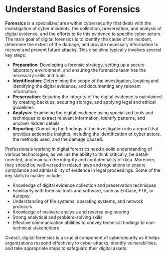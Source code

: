 # Understand Basics of Forensics

**Forensics** is a specialized area within cybersecurity that deals with the investigation of cyber incidents, the collection, preservation, and analysis of digital evidence, and the efforts to tie this evidence to specific cyber actors. The main goal of digital forensics is to identify the cause of an incident, determine the extent of the damage, and provide necessary information to recover and prevent future attacks. This discipline typically involves several key steps:

- **Preparation**: Developing a forensic strategy, setting up a secure laboratory environment, and ensuring the forensics team has the necessary skills and tools.
- **Identification**: Determining the scope of the investigation, locating and identifying the digital evidence, and documenting any relevant information.
- **Preservation**: Ensuring the integrity of the digital evidence is maintained by creating backups, securing storage, and applying legal and ethical guidelines.
- **Analysis**: Examining the digital evidence using specialized tools and techniques to extract relevant information, identify patterns, and uncover hidden details.
- **Reporting**: Compiling the findings of the investigation into a report that provides actionable insights, including the identification of cyber actors, the methods used, and the damage caused.

Professionals working in digital forensics need a solid understanding of various technologies, as well as the ability to think critically, be detail-oriented, and maintain the integrity and confidentiality of data. Moreover, they should be well-versed in related laws and regulations to ensure compliance and admissibility of evidence in legal proceedings. Some of the key skills to master include:

- Knowledge of digital evidence collection and preservation techniques
- Familiarity with forensic tools and software, such as EnCase, FTK, or Autopsy
- Understanding of file systems, operating systems, and network protocols
- Knowledge of malware analysis and reverse engineering
- Strong analytical and problem-solving skills
- Effective communication abilities to convey technical findings to non-technical stakeholders

Overall, digital forensics is a crucial component of cybersecurity as it helps organizations respond effectively to cyber attacks, identify vulnerabilities, and take appropriate steps to safeguard their digital assets.